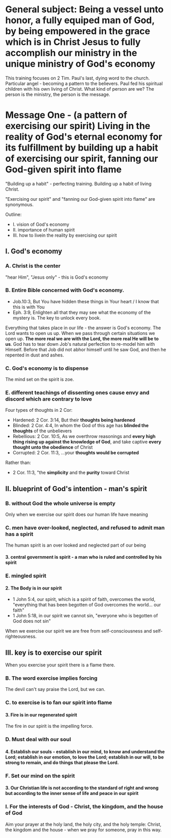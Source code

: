# General subject: Being a vessel unto honor, a fully equiped man of God, by being empowered in the grace which is in Christ Jesus to fully accomplish our ministry in the unique ministry of God's economy

This training focuses on 2 Tim. Paul's last, dying word to the church. Particular angel - becoming a pattern to the believers. Paul fed his spiritual children with his own living of Christ. What kind of person are we? The person is the ministry, the person is the message.

# Message One - (a pattern of exercising our spirit) Living in the reality of God's eternal economy for its fulfillment by building up a habit of exercising our spirit, fanning our God-given spirit into flame

"Building up a habit" - perfecting training. Building up a habit of living Christ.

"Exercising our spirit" and "fanning our God-given spirit into flame" are synonymous.

Outline:
- I. vision of God's economy
- II. importance of human spirit
- III. how to livein the reality by exercising our spirit

## I. God's economy
### A. Christ is the center
"hear Him", "Jesus only" - this is God's economy

### B. Entire Bible concerned with God's economy.
- Job.10:3, But You have hidden these things in Your heart / I know that this is with You
- Eph. 3:9, Enlighten all that they may see what the economy of the mystery is.
The key to unlock every book.

Everything that takes place in our life - the answer is God's economy. The Lord wants to open us up. When we pass through certain situations we open up. **The more real we are with the Lord, the more real He will be to us**. God has to tear down Job's natural perfection to re-model him with Himself. Before that Job did not abhor himself until he saw God, and then
he repented in dust and ashes.

### C. God's economy is to dispense
The mind set on the spirit is zoe.

### E. different teachings of dissenting ones cause envy and discord which are contrary to love
Four types of thoughts in 2 Cor:
- Hardened: 2 Cor. 3:14, But their **thoughts being hardened**
- Blinded: 2 Cor. 4:4, In whom the God of this age has **blinded the thoughts** of the unbelievers
- Rebellious: 2 Cor. 10:5, As we overthrow reasonings and **every high thing rising up against the knowledge of God**, and take captive **every thought unto the obedience** of Christ
- Corrupted: 2 Cor. 11:3, ...your **thoughts would be corrupted**

Rather than:
- 2 Cor. 11:3, "the **simplicity** and the **purity** toward Christ

## II. blueprint of God's intention - man's spirit
### B. without God the whole universe is empty
Only when we exercise our spirit does our human life have meaning

### C. men have over-looked, neglected, and refused to admit man has a spirit
The human spirit is an over looked and neglected part of our being

#### 3. central government is spirit - a man who is ruled and controlled by his spirit

### E. mingled spirit
#### 2. The Body is in our spirit
- 1 John 5:4, our spirit, which is a spirit of faith, overcomes the world, "everything that has been begotten of God overcomes the world... our faith"
- 1 John 5:18, in our spirit we cannot sin, "everyone who is begotten of God does not sin"

When we exercise our spirit we are free from self-consciousness and self-righteousness.

## III. key is to exercise our spirit
When you exercise your spirit there is a flame there.

### B. The word exercise implies forcing
The devil can't say praise the Lord, but we can.

### C. to exercise is to fan our spirit into flame
#### 3. Fire is in our regenerated spirit
The fire in our spirit is the impelling force.

### D. Must deal with our soul
#### 4. Establish our souls - establish in our **mind**, to **know and understand** the Lord; establish in our **emotion**, to **love** the Lord; establish in our **will**, to be **strong to remain**, and do things that **please** the Lord.

### F. Set our mind on the spirit
#### 3. Our Christian life is not according to the standard of right and wrong but according to the inner sense of life and peace in our spirit

### I. For the interests of God - Christ, the kingdom, and the house of God
Aim your prayer at the holy land, the holy city, and the holy temple: Christ, the kingdom and the house - when we pray for someone, pray in this way.

